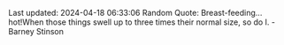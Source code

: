 Last updated: 2024-04-18 06:33:06
Random Quote: Breast-feeding... hot!When those things swell up to three times their normal size, so do I. - Barney Stinson